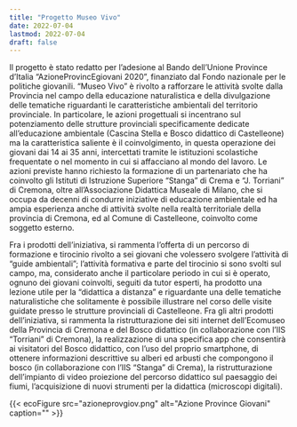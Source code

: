 ```yaml
---
title: "Progetto Museo Vivo"
date: 2022-07-04
lastmod: 2022-07-04
draft: false
---
```


Il progetto è stato redatto per l’adesione al Bando dell’Unione Province d’Italia “AzioneProvincEgiovani 2020”, finanziato dal Fondo nazionale per le politiche giovanili.
“Museo Vivo” è rivolto a rafforzare le attività svolte dalla Provincia nel campo della educazione naturalistica e della divulgazione delle tematiche riguardanti le caratteristiche ambientali del territorio provinciale. In particolare, le azioni progettuali si incentrano sul potenziamento delle strutture provinciali specificamente dedicate all’educazione ambientale (Cascina Stella e Bosco didattico di Castelleone) ma la caratteristica saliente è il coinvolgimento, in questa operazione dei giovani dai 14 ai 35 anni, intercettati tramite le istituzioni scolastiche frequentate o nel momento in cui si affacciano al mondo del lavoro. Le azioni previste hanno richiesto la formazione di un partenariato che ha coinvolto gli Istituti di Istruzione Superiore “Stanga” di Crema e “J. Torriani” di Cremona, oltre all’Associazione Didattica Museale di Milano, che si occupa da decenni di condurre iniziative di educazione ambientale ed ha ampia esperienza anche di attività svolte nella realtà territoriale della provincia di Cremona, ed al Comune di Castelleone, coinvolto come soggetto esterno. 


Fra i prodotti dell’iniziativa, si rammenta l’offerta di un percorso di formazione e tirocinio rivolto a sei giovani che volessero svolgere l’attività di “guide ambientali”; l’attività formativa e parte del tirocinio si sono svolti sul campo, ma, considerato anche il particolare periodo in cui si è operato,  ognuno dei giovani coinvolti, seguiti da tutor esperti, ha prodotto una lezione utile per la “didattica a distanza” e riguardante una delle tematiche naturalistiche che solitamente è possibile illustrare nel corso delle visite guidate presso le strutture provinciali di Castelleone.
Fra gli altri prodotti dell’iniziativa, si rammenta la ristrutturazione dei siti internet dell’Ecomuseo della Provincia di Cremona e del Bosco didattico (in collaborazione con l’IIS “Torriani” di Cremona), la realizzazione di una specifica app che consentirà ai visitatori del Bosco didattico, con l’uso del proprio smartphone, di ottenere informazioni descrittive su alberi ed arbusti che compongono il bosco (in collaborazione con l’IIS “Stanga” di Crema), la ristrutturazione dell’impianto di video proiezione del percorso didattico sul paesaggio dei fiumi, l’acquisizione di nuovi strumenti per la didattica (microscopi digitali).

{{< ecoFigure src="azioneprovgiov.png" alt="Azione Province Giovani" caption="" >}}

